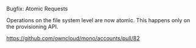 Bugfix: Atomic Requests

Operations on the file system level are now atomic. This happens only on the provisioning API.

https://github.com/owncloud/mono/accounts/pull/82
